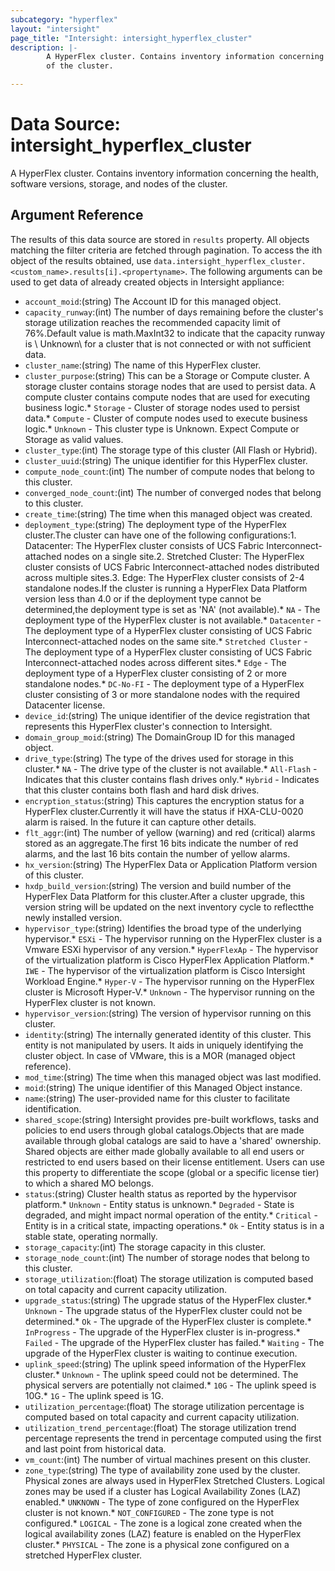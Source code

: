 ```yaml
---
subcategory: "hyperflex"
layout: "intersight"
page_title: "Intersight: intersight_hyperflex_cluster"
description: |-
        A HyperFlex cluster. Contains inventory information concerning the health, software versions, storage, and nodes
        of the cluster.

---
```


# Data Source: intersight_hyperflex_cluster
A HyperFlex cluster. Contains inventory information concerning the health, software versions, storage, and nodes
of the cluster.
## Argument Reference
The results of this data source are stored in `results` property.
All objects matching the filter criteria are fetched through pagination.
To access the ith object of the results obtained, use `data.intersight_hyperflex_cluster.<custom_name>.results[i].<propertyname>`.
The following arguments can be used to get data of already created objects in Intersight appliance:
* `account_moid`:(string) The Account ID for this managed object. 
* `capacity_runway`:(int) The number of days remaining before the cluster's storage utilization reaches the recommended capacity limit of 76%.Default value is math.MaxInt32 to indicate that the capacity runway is \ Unknown\  for a cluster that is not connected or with not sufficient data. 
* `cluster_name`:(string) The name of this HyperFlex cluster. 
* `cluster_purpose`:(string) This can be a Storage or Compute cluster. A storage cluster contains storage nodes that are used to persist data. A compute cluster contains compute nodes that are used for executing business logic.* `Storage` - Cluster of storage nodes used to persist data.* `Compute` - Cluster of compute nodes used to execute business logic.* `Unknown` - This cluster type is Unknown. Expect Compute or Storage as valid values. 
* `cluster_type`:(int) The storage type of this cluster (All Flash or Hybrid). 
* `cluster_uuid`:(string) The unique identifier for this HyperFlex cluster. 
* `compute_node_count`:(int) The number of compute nodes that belong to this cluster. 
* `converged_node_count`:(int) The number of converged nodes that belong to this cluster. 
* `create_time`:(string) The time when this managed object was created. 
* `deployment_type`:(string) The deployment type of the HyperFlex cluster.The cluster can have one of the following configurations:1. Datacenter: The HyperFlex cluster consists of UCS Fabric Interconnect-attached nodes on a single site.2. Stretched Cluster: The HyperFlex cluster consists of UCS Fabric Interconnect-attached nodes distributed across multiple sites.3. Edge: The HyperFlex cluster consists of 2-4 standalone nodes.If the cluster is running a HyperFlex Data Platform version less than 4.0 or if the deployment type cannot be determined,the deployment type is set as 'NA' (not available).* `NA` - The deployment type of the HyperFlex cluster is not available.* `Datacenter` - The deployment type of a HyperFlex cluster consisting of UCS Fabric Interconnect-attached nodes on the same site.* `Stretched Cluster` - The deployment type of a HyperFlex cluster consisting of UCS Fabric Interconnect-attached nodes across different sites.* `Edge` - The deployment type of a HyperFlex cluster consisting of 2 or more standalone nodes.* `DC-No-FI` - The deployment type of a HyperFlex cluster consisting of 3 or more standalone nodes with the required Datacenter license. 
* `device_id`:(string) The unique identifier of the device registration that represents this HyperFlex cluster's connection to Intersight. 
* `domain_group_moid`:(string) The DomainGroup ID for this managed object. 
* `drive_type`:(string) The type of the drives used for storage in this cluster.* `NA` - The drive type of the cluster is not available.* `All-Flash` - Indicates that this cluster contains flash drives only.* `Hybrid` - Indicates that this cluster contains both flash and hard disk drives. 
* `encryption_status`:(string) This captures the encryption status for a HyperFlex cluster.Currently it will have the status if HXA-CLU-0020 alarm is raised. In the future it can capture other details. 
* `flt_aggr`:(int) The number of yellow (warning) and red (critical) alarms stored as an aggregate.The first 16 bits indicate the number of red alarms, and the last 16 bits contain the number of yellow alarms. 
* `hx_version`:(string) The HyperFlex Data or Application Platform version of this cluster. 
* `hxdp_build_version`:(string) The version and build number of the HyperFlex Data Platform for this cluster.After a cluster upgrade, this version string will be updated on the next inventory cycle to reflectthe newly installed version. 
* `hypervisor_type`:(string) Identifies the broad type of the underlying hypervisor.* `ESXi` - The hypervisor running on the HyperFlex cluster is a Vmware ESXi hypervisor of any version.* `HyperFlexAp` - The hypervisor of the virtualization platform is Cisco HyperFlex Application Platform.* `IWE` - The hypervisor of the virtualization platform is Cisco Intersight Workload Engine.* `Hyper-V` - The hypervisor running on the HyperFlex cluster is Microsoft Hyper-V.* `Unknown` - The hypervisor running on the HyperFlex cluster is not known. 
* `hypervisor_version`:(string) The version of hypervisor running on this cluster. 
* `identity`:(string) The internally generated identity of this cluster. This entity is not manipulated by users. It aids in uniquely identifying the cluster object. In case of VMware, this is a MOR (managed object reference). 
* `mod_time`:(string) The time when this managed object was last modified. 
* `moid`:(string) The unique identifier of this Managed Object instance. 
* `name`:(string) The user-provided name for this cluster to facilitate identification. 
* `shared_scope`:(string) Intersight provides pre-built workflows, tasks and policies to end users through global catalogs.Objects that are made available through global catalogs are said to have a 'shared' ownership. Shared objects are either made globally available to all end users or restricted to end users based on their license entitlement. Users can use this property to differentiate the scope (global or a specific license tier) to which a shared MO belongs. 
* `status`:(string) Cluster health status as reported by the hypervisor platform.* `Unknown` - Entity status is unknown.* `Degraded` - State is degraded, and might impact normal operation of the entity.* `Critical` - Entity is in a critical state, impacting operations.* `Ok` - Entity status is in a stable state, operating normally. 
* `storage_capacity`:(int) The storage capacity in this cluster. 
* `storage_node_count`:(int) The number of storage nodes that belong to this cluster. 
* `storage_utilization`:(float) The storage utilization is computed based on total capacity and current capacity utilization. 
* `upgrade_status`:(string) The upgrade status of the HyperFlex cluster.* `Unknown` - The upgrade status of the HyperFlex cluster could not be determined.* `Ok` - The upgrade of the HyperFlex cluster is complete.* `InProgress` - The upgrade of the HyperFlex cluster is in-progress.* `Failed` - The upgrade of the HyperFlex cluster has failed.* `Waiting` - The upgrade of the HyperFlex cluster is waiting to continue execution. 
* `uplink_speed`:(string) The uplink speed information of the HyperFlex cluster.* `Unknown` - The uplink speed could not be determined. The physical servers are potentially not claimed.* `10G` - The uplink speed is 10G.* `1G` - The uplink speed is 1G. 
* `utilization_percentage`:(float) The storage utilization percentage is computed based on total capacity and current capacity utilization. 
* `utilization_trend_percentage`:(float) The storage utilization trend percentage represents the trend in percentage computed using the first and last point from historical data. 
* `vm_count`:(int) The number of virtual machines present on this cluster. 
* `zone_type`:(string) The type of availability zone used by the cluster. Physical zones are always used in HyperFlex Stretched Clusters. Logical zones may be used if a cluster has Logical Availability Zones (LAZ) enabled.* `UNKNOWN` - The type of zone configured on the HyperFlex cluster is not known.* `NOT_CONFIGURED` - The zone type is not configured.* `LOGICAL` - The zone is a logical zone created when the logical availability zones (LAZ) feature is enabled on the HyperFlex cluster.* `PHYSICAL` - The zone is a physical zone configured on a stretched HyperFlex cluster. 
 
